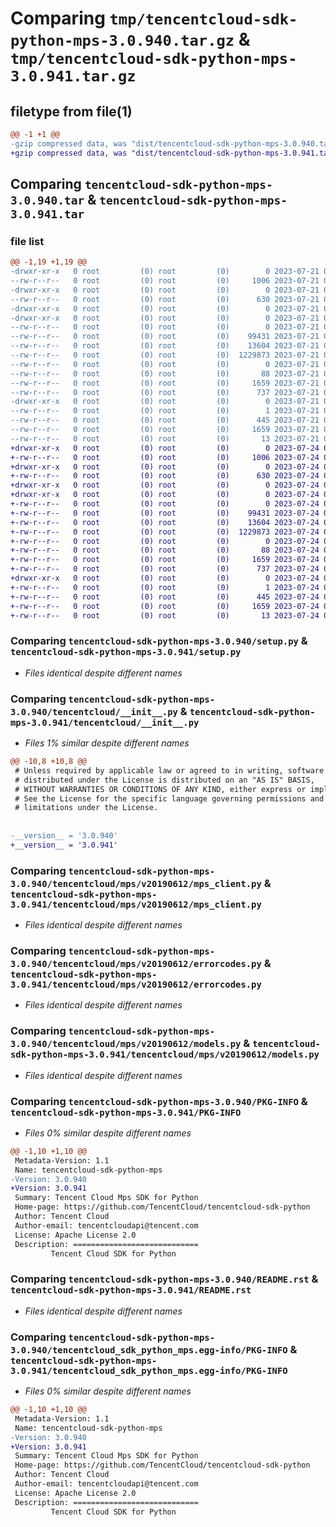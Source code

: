 # Comparing `tmp/tencentcloud-sdk-python-mps-3.0.940.tar.gz` & `tmp/tencentcloud-sdk-python-mps-3.0.941.tar.gz`

## filetype from file(1)

```diff
@@ -1 +1 @@
-gzip compressed data, was "dist/tencentcloud-sdk-python-mps-3.0.940.tar", last modified: Fri Jul 21 00:46:12 2023, max compression
+gzip compressed data, was "dist/tencentcloud-sdk-python-mps-3.0.941.tar", last modified: Mon Jul 24 00:40:37 2023, max compression
```

## Comparing `tencentcloud-sdk-python-mps-3.0.940.tar` & `tencentcloud-sdk-python-mps-3.0.941.tar`

### file list

```diff
@@ -1,19 +1,19 @@
-drwxr-xr-x   0 root         (0) root         (0)        0 2023-07-21 00:46:12.000000 tencentcloud-sdk-python-mps-3.0.940/
--rw-r--r--   0 root         (0) root         (0)     1006 2023-07-21 00:46:12.000000 tencentcloud-sdk-python-mps-3.0.940/setup.py
-drwxr-xr-x   0 root         (0) root         (0)        0 2023-07-21 00:46:12.000000 tencentcloud-sdk-python-mps-3.0.940/tencentcloud/
--rw-r--r--   0 root         (0) root         (0)      630 2023-07-21 00:46:12.000000 tencentcloud-sdk-python-mps-3.0.940/tencentcloud/__init__.py
-drwxr-xr-x   0 root         (0) root         (0)        0 2023-07-21 00:46:12.000000 tencentcloud-sdk-python-mps-3.0.940/tencentcloud/mps/
-drwxr-xr-x   0 root         (0) root         (0)        0 2023-07-21 00:46:12.000000 tencentcloud-sdk-python-mps-3.0.940/tencentcloud/mps/v20190612/
--rw-r--r--   0 root         (0) root         (0)        0 2023-07-21 00:46:12.000000 tencentcloud-sdk-python-mps-3.0.940/tencentcloud/mps/v20190612/__init__.py
--rw-r--r--   0 root         (0) root         (0)    99431 2023-07-21 00:46:12.000000 tencentcloud-sdk-python-mps-3.0.940/tencentcloud/mps/v20190612/mps_client.py
--rw-r--r--   0 root         (0) root         (0)    13604 2023-07-21 00:46:12.000000 tencentcloud-sdk-python-mps-3.0.940/tencentcloud/mps/v20190612/errorcodes.py
--rw-r--r--   0 root         (0) root         (0)  1229873 2023-07-21 00:46:12.000000 tencentcloud-sdk-python-mps-3.0.940/tencentcloud/mps/v20190612/models.py
--rw-r--r--   0 root         (0) root         (0)        0 2023-07-21 00:46:12.000000 tencentcloud-sdk-python-mps-3.0.940/tencentcloud/mps/__init__.py
--rw-r--r--   0 root         (0) root         (0)       88 2023-07-21 00:46:12.000000 tencentcloud-sdk-python-mps-3.0.940/setup.cfg
--rw-r--r--   0 root         (0) root         (0)     1659 2023-07-21 00:46:12.000000 tencentcloud-sdk-python-mps-3.0.940/PKG-INFO
--rw-r--r--   0 root         (0) root         (0)      737 2023-07-21 00:46:12.000000 tencentcloud-sdk-python-mps-3.0.940/README.rst
-drwxr-xr-x   0 root         (0) root         (0)        0 2023-07-21 00:46:12.000000 tencentcloud-sdk-python-mps-3.0.940/tencentcloud_sdk_python_mps.egg-info/
--rw-r--r--   0 root         (0) root         (0)        1 2023-07-21 00:46:12.000000 tencentcloud-sdk-python-mps-3.0.940/tencentcloud_sdk_python_mps.egg-info/dependency_links.txt
--rw-r--r--   0 root         (0) root         (0)      445 2023-07-21 00:46:12.000000 tencentcloud-sdk-python-mps-3.0.940/tencentcloud_sdk_python_mps.egg-info/SOURCES.txt
--rw-r--r--   0 root         (0) root         (0)     1659 2023-07-21 00:46:12.000000 tencentcloud-sdk-python-mps-3.0.940/tencentcloud_sdk_python_mps.egg-info/PKG-INFO
--rw-r--r--   0 root         (0) root         (0)       13 2023-07-21 00:46:12.000000 tencentcloud-sdk-python-mps-3.0.940/tencentcloud_sdk_python_mps.egg-info/top_level.txt
+drwxr-xr-x   0 root         (0) root         (0)        0 2023-07-24 00:40:37.000000 tencentcloud-sdk-python-mps-3.0.941/
+-rw-r--r--   0 root         (0) root         (0)     1006 2023-07-24 00:40:37.000000 tencentcloud-sdk-python-mps-3.0.941/setup.py
+drwxr-xr-x   0 root         (0) root         (0)        0 2023-07-24 00:40:37.000000 tencentcloud-sdk-python-mps-3.0.941/tencentcloud/
+-rw-r--r--   0 root         (0) root         (0)      630 2023-07-24 00:40:37.000000 tencentcloud-sdk-python-mps-3.0.941/tencentcloud/__init__.py
+drwxr-xr-x   0 root         (0) root         (0)        0 2023-07-24 00:40:37.000000 tencentcloud-sdk-python-mps-3.0.941/tencentcloud/mps/
+drwxr-xr-x   0 root         (0) root         (0)        0 2023-07-24 00:40:37.000000 tencentcloud-sdk-python-mps-3.0.941/tencentcloud/mps/v20190612/
+-rw-r--r--   0 root         (0) root         (0)        0 2023-07-24 00:40:37.000000 tencentcloud-sdk-python-mps-3.0.941/tencentcloud/mps/v20190612/__init__.py
+-rw-r--r--   0 root         (0) root         (0)    99431 2023-07-24 00:40:37.000000 tencentcloud-sdk-python-mps-3.0.941/tencentcloud/mps/v20190612/mps_client.py
+-rw-r--r--   0 root         (0) root         (0)    13604 2023-07-24 00:40:37.000000 tencentcloud-sdk-python-mps-3.0.941/tencentcloud/mps/v20190612/errorcodes.py
+-rw-r--r--   0 root         (0) root         (0)  1229873 2023-07-24 00:40:37.000000 tencentcloud-sdk-python-mps-3.0.941/tencentcloud/mps/v20190612/models.py
+-rw-r--r--   0 root         (0) root         (0)        0 2023-07-24 00:40:37.000000 tencentcloud-sdk-python-mps-3.0.941/tencentcloud/mps/__init__.py
+-rw-r--r--   0 root         (0) root         (0)       88 2023-07-24 00:40:37.000000 tencentcloud-sdk-python-mps-3.0.941/setup.cfg
+-rw-r--r--   0 root         (0) root         (0)     1659 2023-07-24 00:40:37.000000 tencentcloud-sdk-python-mps-3.0.941/PKG-INFO
+-rw-r--r--   0 root         (0) root         (0)      737 2023-07-24 00:40:37.000000 tencentcloud-sdk-python-mps-3.0.941/README.rst
+drwxr-xr-x   0 root         (0) root         (0)        0 2023-07-24 00:40:37.000000 tencentcloud-sdk-python-mps-3.0.941/tencentcloud_sdk_python_mps.egg-info/
+-rw-r--r--   0 root         (0) root         (0)        1 2023-07-24 00:40:37.000000 tencentcloud-sdk-python-mps-3.0.941/tencentcloud_sdk_python_mps.egg-info/dependency_links.txt
+-rw-r--r--   0 root         (0) root         (0)      445 2023-07-24 00:40:37.000000 tencentcloud-sdk-python-mps-3.0.941/tencentcloud_sdk_python_mps.egg-info/SOURCES.txt
+-rw-r--r--   0 root         (0) root         (0)     1659 2023-07-24 00:40:37.000000 tencentcloud-sdk-python-mps-3.0.941/tencentcloud_sdk_python_mps.egg-info/PKG-INFO
+-rw-r--r--   0 root         (0) root         (0)       13 2023-07-24 00:40:37.000000 tencentcloud-sdk-python-mps-3.0.941/tencentcloud_sdk_python_mps.egg-info/top_level.txt
```

### Comparing `tencentcloud-sdk-python-mps-3.0.940/setup.py` & `tencentcloud-sdk-python-mps-3.0.941/setup.py`

 * *Files identical despite different names*

### Comparing `tencentcloud-sdk-python-mps-3.0.940/tencentcloud/__init__.py` & `tencentcloud-sdk-python-mps-3.0.941/tencentcloud/__init__.py`

 * *Files 1% similar despite different names*

```diff
@@ -10,8 +10,8 @@
 # Unless required by applicable law or agreed to in writing, software
 # distributed under the License is distributed on an "AS IS" BASIS,
 # WITHOUT WARRANTIES OR CONDITIONS OF ANY KIND, either express or implied.
 # See the License for the specific language governing permissions and
 # limitations under the License.
 
 
-__version__ = '3.0.940'
+__version__ = '3.0.941'
```

### Comparing `tencentcloud-sdk-python-mps-3.0.940/tencentcloud/mps/v20190612/mps_client.py` & `tencentcloud-sdk-python-mps-3.0.941/tencentcloud/mps/v20190612/mps_client.py`

 * *Files identical despite different names*

### Comparing `tencentcloud-sdk-python-mps-3.0.940/tencentcloud/mps/v20190612/errorcodes.py` & `tencentcloud-sdk-python-mps-3.0.941/tencentcloud/mps/v20190612/errorcodes.py`

 * *Files identical despite different names*

### Comparing `tencentcloud-sdk-python-mps-3.0.940/tencentcloud/mps/v20190612/models.py` & `tencentcloud-sdk-python-mps-3.0.941/tencentcloud/mps/v20190612/models.py`

 * *Files identical despite different names*

### Comparing `tencentcloud-sdk-python-mps-3.0.940/PKG-INFO` & `tencentcloud-sdk-python-mps-3.0.941/PKG-INFO`

 * *Files 0% similar despite different names*

```diff
@@ -1,10 +1,10 @@
 Metadata-Version: 1.1
 Name: tencentcloud-sdk-python-mps
-Version: 3.0.940
+Version: 3.0.941
 Summary: Tencent Cloud Mps SDK for Python
 Home-page: https://github.com/TencentCloud/tencentcloud-sdk-python
 Author: Tencent Cloud
 Author-email: tencentcloudapi@tencent.com
 License: Apache License 2.0
 Description: ============================
         Tencent Cloud SDK for Python
```

### Comparing `tencentcloud-sdk-python-mps-3.0.940/README.rst` & `tencentcloud-sdk-python-mps-3.0.941/README.rst`

 * *Files identical despite different names*

### Comparing `tencentcloud-sdk-python-mps-3.0.940/tencentcloud_sdk_python_mps.egg-info/PKG-INFO` & `tencentcloud-sdk-python-mps-3.0.941/tencentcloud_sdk_python_mps.egg-info/PKG-INFO`

 * *Files 0% similar despite different names*

```diff
@@ -1,10 +1,10 @@
 Metadata-Version: 1.1
 Name: tencentcloud-sdk-python-mps
-Version: 3.0.940
+Version: 3.0.941
 Summary: Tencent Cloud Mps SDK for Python
 Home-page: https://github.com/TencentCloud/tencentcloud-sdk-python
 Author: Tencent Cloud
 Author-email: tencentcloudapi@tencent.com
 License: Apache License 2.0
 Description: ============================
         Tencent Cloud SDK for Python
```

